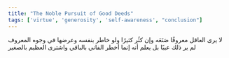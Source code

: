 ```yaml
---
title: "The Noble Pursuit of Good Deeds"
tags: ['virtue', 'generosity', 'self-awareness', "conclusion"]
---
```


 لا يرى العاقل معروفًا صَنَعَه وإن كثُر كثيرًا  ولو خاطر بنفسه وعرضها في وجوه المعروف لم ير ذلك عيبًا بل يعلم أنه إنما أخطر الفاني بالباقي واشترى العظيم بالصغير
